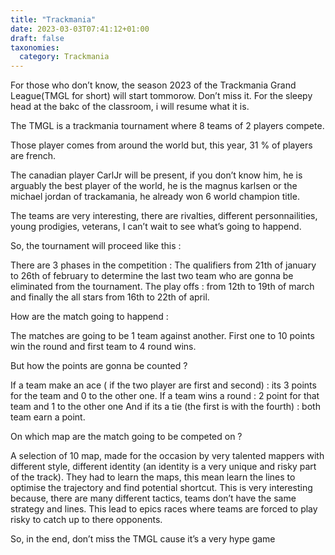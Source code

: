 ```yaml
---
title: "Trackmania"
date: 2023-03-03T07:41:12+01:00
draft: false
taxonomies:
  category: Trackmania
---
```


For those who don’t know, the season 2023 of the Trackmania Grand League(TMGL for short) will start
tommorow. Don’t miss it. For the sleepy head at the bakc of the classroom, i will resume what it is.

The TMGL is a trackmania tournament where 8 teams of 2 players compete.

Those player comes from around the world but, this year, 31 % of players are french.

The canadian player CarlJr will be present, if you don’t know him, he is arguably the best player of the
world, he is the magnus karlsen or the michael jordan of trackamania, he already won 6 world champion
title.

The teams are very interesting, there are rivalties, different personnailities, young prodigies, veterans, I
can’t wait to see what’s going to happend.

So, the tournament will proceed like this :

There are 3 phases in the competition : The qualifiers from 21th of january to 26th of february to
determine the last two team who are gonna be eliminated from the tournament.
The play offs : from 12th to 19th of march and finally the all stars from 16th to 22th of april.

How are the match going to happend :

The matches are going to be 1 team against another.
First one to 10 points win the round and first team to 4 round wins.

But how the points are gonna be counted ?

If a team make an ace ( if the two player are first and second) : its 3 points for the team and 0 to the other
one.
If a team wins a round : 2 point for that team and 1 to the other one
And if its a tie (the first is with the fourth) : both team earn a point.

On which map are the match going to be competed on ?

A selection of 10 map, made for the occasion by very talented mappers with different style, different
identity (an identity is a very unique and risky part of the track).
They had to learn the maps, this mean learn the lines to optimise the trajectory and find potential shortcut.
This is very interesting because, there are many different tactics, teams don’t have the same strategy and
lines. This lead to epics races where teams are forced to play risky to catch up to there opponents.

So, in the end, don’t miss the TMGL cause it’s a very hype game
